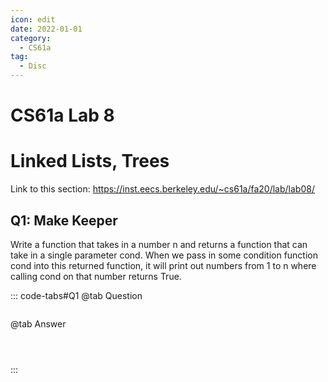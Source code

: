 ```yaml
---
icon: edit
date: 2022-01-01
category:
  - CS61a
tag:
  - Disc
---
```


# CS61a Lab 8
# Linked Lists, Trees
Link to this section: <https://inst.eecs.berkeley.edu/~cs61a/fa20/lab/lab08/>
## Q1: Make Keeper
Write a function that takes in a number n and returns a function that can take in a single parameter cond. When we pass in some condition function cond into this returned function, it will print out numbers from 1 to n where calling cond on that number returns True.


::: code-tabs#Q1
@tab Question
```

```

@tab Answer
```



```
:::


